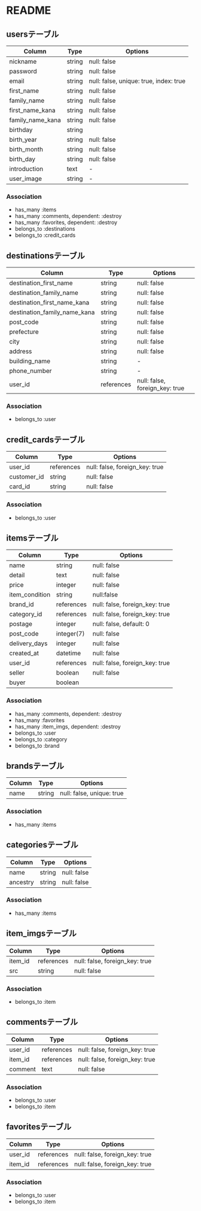 # README

## usersテーブル

|Column|Type|Options|
|------|----|-------|
|nickname|string|null: false|
|password|string|null: false|
|email|string|null: false, unique: true, index: true|
|first_name|string|null: false|
|family_name|string|null: false|
|first_name_kana|string|null: false|
|family_name_kana|string|null: false|
|birthday|string|
|birth_year|string|null: false|
|birth_month|string|null: false|
|birth_day|string|null: false|
|introduction|text|-|
|user_image|string|-|

### Association
- has_many :items
- has_many :comments, dependent: :destroy
- has_many :favorites, dependent: :destroy
- belongs_to :destinations
- belongs_to :credit_cards

## destinationsテーブル

|Column|Type|Options|
|------|----|-------|
|destination_first_name|string|null: false|
|destination_family_name|string|null: false|
|destination_first_name_kana|string|null: false|
|destination_family_name_kana|string|null: false|
|post_code|string|null: false|
|prefecture|string|null: false|
|city|string|null: false|
|address|string|null: false|
|building_name|string|-|
|phone_number|string|-|
|user_id|references|null: false, foreign_key: true|

### Association
- belongs_to :user


## credit_cardsテーブル

|Column|Type|Options|
|------|----|-------|
|user_id|references|null: false, foreign_key: true|
|customer_id|string|null: false|
|card_id|string|null: false|

### Association
- belongs_to :user


## itemsテーブル

|Column|Type|Options|
|------|----|-------|
|name|string|null: false|
|detail|text|null: false|
|price|integer|null: false|
|item_condition|string|null:false|
|brand_id|references|null: false, foreign_key: true|
|category_id|references|null: false, foreign_key: true|
|postage|integer|null: false, default: 0|
|post_code|integer(7)|null: false|
|delivery_days|integer|null: false|
|created_at|datetime|null: false|
|user_id|references|null: false, foreign_key: true|
|seller|boolean|null: false|
|buyer|boolean|

### Association
- has_many :comments, dependent: :destroy
- has_many :favorites
- has_many :item_imgs, dependent: :destroy
- belongs_to :user
- belongs_to :category
- belongs_to :brand


## brandsテーブル

|Column|Type|Options|
|------|----|-------|
|name|string|null: false, unique: true|

### Association
- has_many :items


## categoriesテーブル

|Column|Type|Options|
|------|----|-------|
|name|string|null: false|
|ancestry|string|null: false|

### Association
- has_many :items


## item_imgsテーブル

|Column|Type|Options|
|------|----|-------|
|item_id|references|null: false, foreign_key: true|
|src|string|null: false|

### Association
- belongs_to :item


## commentsテーブル

|Column|Type|Options|
|------|----|-------|
|user_id|references|null: false, foreign_key: true|
|item_id|references|null: false, foreign_key: true|
|comment|text|null: false|

### Association
- belongs_to :user
- belongs_to :item


## favoritesテーブル

|Column|Type|Options|
|------|----|-------|
|user_id|references|null: false, foreign_key: true|
|item_id|references|null: false, foreign_key: true|

### Association
- belongs_to :user
- belongs_to :item